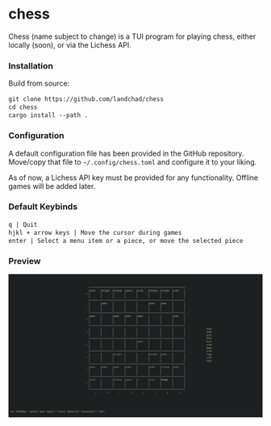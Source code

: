 # chess

Chess (name subject to change) is a TUI program for playing chess, either locally (soon), or via the Lichess API.

### Installation
Build from source:
```
git clone https://github.com/landchad/chess
cd chess
cargo install --path .
```

### Configuration
A default configuration file has been provided in the GitHub repository. Move/copy that file to `~/.config/chess.toml` and configure it to your liking.

As of now, a Lichess API key must be provided for any functionality. Offline games will be added later.

### Default Keybinds

```
q | Quit
hjkl + arrow keys | Move the cursor during games
enter | Select a menu item or a piece, or move the selected piece
```
### Preview

![Preview](media/preview.png?raw=true "Preview")
